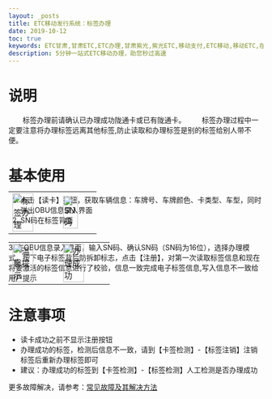 ```yaml
---
layout: _posts
title: ETC移动发行系统：标签办理
date: 2019-10-12
toc: true
keywords: ETC甘肃,甘肃ETC,ETC办理,甘肃紫光,紫光ETC,移动支付,ETC移动,移动ETC,在线充值,ETC办理,卡片办理,OBU办理,OBU激活,ETC手持终端,甘肃ETC办理,甘肃ETC发行,移动发行终端,ETC移动发行系统
description: 5分钟一站式ETC移动办理，助您秒过高速
---
```

# 说明
&emsp;&emsp;标签办理前请确认已办理成功陇通卡或已有陇通卡。
&emsp;&emsp;标签办理过程中一定要注意将办理标签远离其他标签,防止读取和办理标签是别的标签给别人带不便。
 
# 基本使用
1. 点击【读卡】按钮，获取车辆信息：车牌号、车牌颜色、卡类型、车型，同时弹出OBU信息录入界面
2. SN码在标签背面
 <table style = "margin-top:-80px"> 
      <tr>
          <td><img src="/pub-images/obuissue.png" width="70%" alt="标签办理"/></td>
          <td><img src="/pub-images/SN.png"  width="70%" alt="SN码" /></td>
      </tr>
  </table>
3. 在OBU信息录入界面，输入SN码、确认SN码（SN码为16位），选择办理模式，按下电子标签背后防拆卸标志，点击【注册】，对第一次读取标签信息和现在将要激活的标签信息进行了校验，信息一致完成电子标签信息,写入信息不一致给用户提示
 <table style = "margin-top:-80px"> 
      <tr>
          <td><img src="/pub-images/obuisuuse1.png" width="70%" alt="温馨提示"/></td>
          <td><img src="/pub-images/obuissue2.png"  width="70%" alt="办理成功" /></td>
      </tr>
  </table>

# 注意事项  
* 读卡成功之前不显示注册按钮
* 办理成功的标签，检测后信息不一致，请到【卡签检测】-【标签注销】注销标签后重新办理标签即可
* 建议：办理成功的标签到【卡签检测】-【标签检测】人工检测是否办理成功

更多故障解决，请参考：[常见故障及其解决方法](/2019/10/05/problems/)

